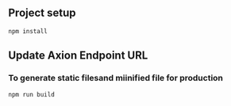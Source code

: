 ## Project setup
```
npm install
```

## Update Axion Endpoint URL

### To generate static filesand miinified file for production
```
npm run build
```
